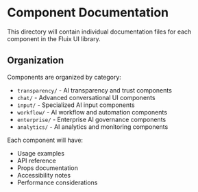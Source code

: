 # Component Documentation

This directory will contain individual documentation files for each component in the Fluix UI library.

## Organization

Components are organized by category:

- `transparency/` - AI transparency and trust components
- `chat/` - Advanced conversational UI components  
- `input/` - Specialized AI input components
- `workflow/` - AI workflow and automation components
- `enterprise/` - Enterprise AI governance components
- `analytics/` - AI analytics and monitoring components

Each component will have:
- Usage examples
- API reference
- Props documentation
- Accessibility notes
- Performance considerations